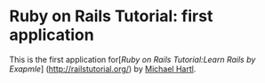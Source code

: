 # Ruby on Rails Tutorial: first application
This is the first application
for[*Ruby on Rails Tutorial:Learn Rails by Exapmle*]
(http://railstutorial.org/)
by [Michael Hartl](http://michaelhartl.com/).


